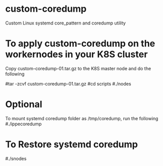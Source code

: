 # custom-coredump
Custom Linux systemd core_pattern and coredump utility 

# To apply custom-coredump on the workernodes in your K8S cluster

Copy custom-coredump-01.tar.gz to the K8S master node
and do the following

#tar -zcvf custom-coredump-01.tar.gz
#cd scripts
#./nodes

# Optional
To mount systemd coredump folder as /tmp/coredump, run the following
#./ippecoredump

# To Restore systemd coredump
#./snodes 

